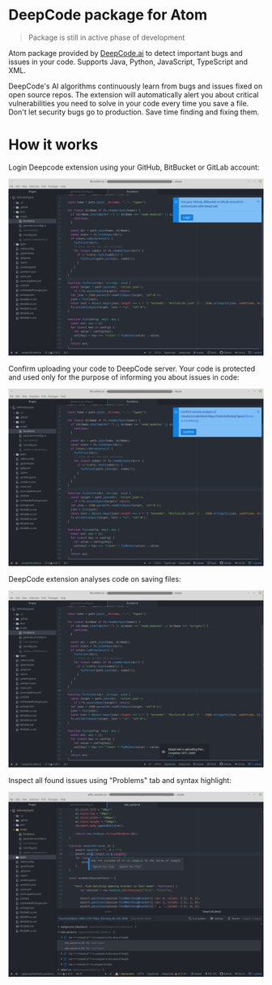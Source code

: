 # DeepCode package for Atom

> Package is still in active phase of development

Atom package provided by <a href="https://www.deepcode.ai/">DeepCode.ai</a> to detect important bugs and issues
in your code. Supports Java, Python, JavaScript, TypeScript and XML.

DeepCode's AI algorithms continuously learn from bugs and issues fixed on open source
repos. The extension will automatically alert you about critical vulnerabilities you need to solve
in your code every time you save a file. Don't let security bugs go to production. Save time
finding and fixing them.

# How it works

Login Deepcode extension using your GitHub, BitBucket or GitLab account:

![login](images/login.png)

Confirm uploading your code to DeepCode server. Your code is protected and used only for the purpose of
informing you about issues in code:

![confirm](images/confirm.png)

DeepCode extension analyses code on saving files:

![deepcode progress](images/progress.png)

Inspect all found issues using "Problems" tab and syntax highlight:

![deepcode problem](images/problem.png)
